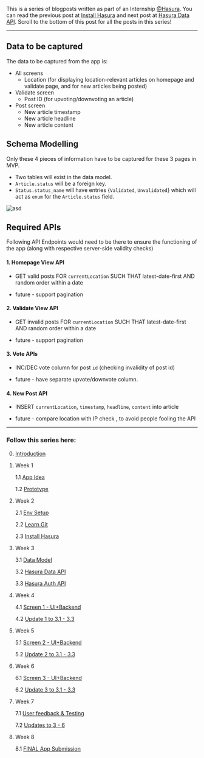 

This is a series of blogposts written as part of an Internship [@Hasura](https://hasura.io). You can read the previous post at [Install Hasura](/posts/10) and next post at [Hasura Data API](/posts/12). Scroll to the bottom of this post for all the posts in this series!



------



## Data to be captured

The data to be captured from the app is:

- All screens
  - Location (for displaying location-relevant articles on homepage and validate page, and for new articles being posted)
- Validate screen
  - Post ID (for upvoting/downvoting an article)
- Post screen
  - New article timestamp
  - New article headline
  - New article content






## Schema Modelling

Only these 4 pieces of information have to be captured for these 3 pages in MVP.

- Two tables will exist in the data model. 
- `Article.status` will be a foreign key. 
- `Status.status_name` will have entries {`Validated`, `Unvalidated`} which will act as `enum` for the `Article.status` field.

![asd](https://preview.ibb.co/eT0kvF/Capture.jpg)





## Required APIs

Following API Endpoints would need to be there to ensure the functioning of the app (along with respective server-side validity checks)

#### 1. Homepage View API

- GET valid posts FOR `currentLocation` SUCH THAT latest-date-first AND random order within a date

- future - support pagination


#### 2. Validate View API

- GET invalid posts FOR `currentLocation` SUCH THAT latest-date-first AND random order within a date

- future - support pagination


#### 3. Vote APIs

- INC/DEC vote column for post `id` (checking invalidity of post id)

- future - have separate upvote/downvote column. 


#### 4. New Post API

- INSERT `currentLocation`, `timestamp`, `headline`, `content` into article

- future - compare location with IP check , to avoid people fooling the API






------

### Follow this series here:

0. [Introduction](/posts/5)


1. Week 1

   1.1 [App Idea](/posts/6)

   1.2 [Prototype](/posts/7)

2. Week 2

   2.1 [Env Setup](/posts/8)

   2.2 [Learn Git](/posts/9)

   2.3 [Install Hasura](/posts/10)

3. Week 3

   3.1 [Data Model](/posts/11)

   3.2 [Hasura Data API](/posts/12)

   3.3 [Hasura Auth API](/posts/13)

4. Week 4

   4.1 [Screen 1 - UI+Backend](/posts/14)

   4.2 [Update 1 to 3.1 - 3.3](/posts/15)

5. Week 5

   5.1 [Screen 2 - UI+Backend](/posts/16)

   5.2 [Update 2 to 3.1 - 3.3](/posts/17)

6. Week 6

   6.1 [Screen 3 - UI+Backend](/posts/18)

   6.2 [Update 3 to 3.1 - 3.3](/posts/19)

7. Week 7

   7.1 [User feedback & Testing](/posts/20)

   7.2 [Updates to 3 - 6](/posts/21)

8. Week 8

   8.1 [FINAL App Submission](/posts/21)